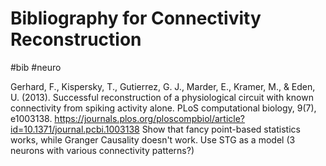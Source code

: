 # Bibliography for Connectivity Reconstruction
#bib #neuro

Gerhard, F., Kispersky, T., Gutierrez, G. J., Marder, E., Kramer, M., & Eden, U. (2013). Successful reconstruction of a physiological circuit with known connectivity from spiking activity alone. PLoS computational biology, 9(7), e1003138.
https://journals.plos.org/ploscompbiol/article?id=10.1371/journal.pcbi.1003138
Show that fancy point-based statistics works, while Granger Causality doesn't work. Use STG as a model (3 neurons with various connectivity patterns?)